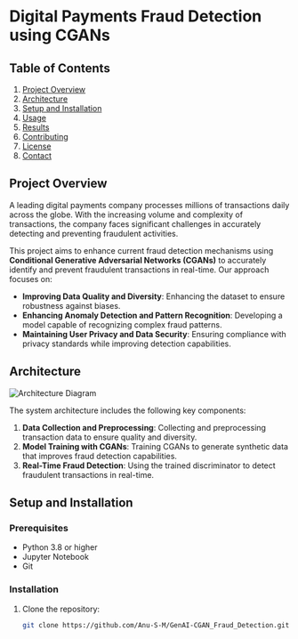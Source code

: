 # Digital Payments Fraud Detection using CGANs

## Table of Contents
1. [Project Overview](#project-overview)
2. [Architecture](#architecture)
3. [Setup and Installation](#setup-and-installation)
4. [Usage](#usage)
5. [Results](#results)
6. [Contributing](#contributing)
7. [License](#license)
8. [Contact](#contact)

## Project Overview
A leading digital payments company processes millions of transactions daily across the globe. With the increasing volume and complexity of transactions, the company faces significant challenges in accurately detecting and preventing fraudulent activities.

This project aims to enhance current fraud detection mechanisms using **Conditional Generative Adversarial Networks (CGANs)** to accurately identify and prevent fraudulent transactions in real-time. Our approach focuses on:
- **Improving Data Quality and Diversity**: Enhancing the dataset to ensure robustness against biases.
- **Enhancing Anomaly Detection and Pattern Recognition**: Developing a model capable of recognizing complex fraud patterns.
- **Maintaining User Privacy and Data Security**: Ensuring compliance with privacy standards while improving detection capabilities.

## Architecture
![Architecture Diagram](""C:\Users\anusm\Downloads\CGAN.png"")

The system architecture includes the following key components:
1. **Data Collection and Preprocessing**: Collecting and preprocessing transaction data to ensure quality and diversity.
2. **Model Training with CGANs**: Training CGANs to generate synthetic data that improves fraud detection capabilities.
3. **Real-Time Fraud Detection**: Using the trained discriminator to detect fraudulent transactions in real-time.

## Setup and Installation
### Prerequisites
- Python 3.8 or higher
- Jupyter Notebook
- Git

### Installation
1. Clone the repository:
   ```bash
   git clone https://github.com/Anu-S-M/GenAI-CGAN_Fraud_Detection.git
